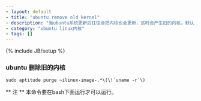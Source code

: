 ```yaml
---
- layout: default
- title: "ubuntu remove old kernel"
- description: "当ubuntu系统更新后往往会把内核也会更新，这时会产生旧的内核，默认系统不会把旧的内核删除，这时我们就需要手动的把不使用的内核删除"
- category: "ubuntu linux内核"
- tags: []
---
```

{% include JB/setup %}


### ubuntu 删除旧的内核

	sudo aptitude purge ~ilinux-image-.*\(\!`uname -r`\)

** 注 ** 本命令要在bash下面运行才可以运行。
